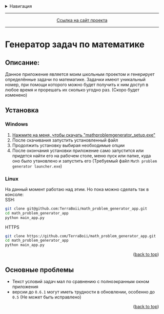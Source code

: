 <details>
<summary>Навигация</summary>

- [Генератор задач по математике](#генератор-задач-по-математике)
  - [Описание:](#описание)
  - [Установка](#установка)
    - [Windows](#windows)
    - [Linux](#linux)
  - [Основные проблемы](#основные-проблемы)

</details>

___

<p align="center"><a href="https://terraboii.github.io/math_problem_generator_app/ru/" title="Сайт проекта">Ссылка на сайт проекта</a></p>

___

# Генератор задач по математике

## Описание:

Данное приложение является моим школьным проектом и генерирует определённые задачи по математике. Задачки имеют уникальный номер, при помощи которого можно будет получить к ним доступ в любое время и прорешать их сколько угодно раз. (Скоро будет изменено)

## Установка

### Windows

1. [Нажмите на меня, чтобы скачать "mathproblemgenerator_setup.exe"](https://github.com/TerraBoii/math_problem_generator_app/raw/main/app_installer/mathproblemgenerator_setup.exe)
2. После скачивания запустить установленный файл
3. Продолжить установку выбирая необходимые опции
4. После окончания установки приложение само запустится или придется найти его на рабочем столе, меню пуск или папке, куда оно было утановлено и запустить его (Требуемый файл `Math problem generator launcher.exe`)

### Linux

На данный момент работаю над этим. Но пока можно сделать так в консоле: \
SSH:

```sh
git clone git@github.com:TerraBoii/math_problem_generator_app.git
cd math_problem_generator_app
python main_app.py
```

HTTPS

```sh
git clone https://github.com/TerraBoii/math_problem_generator_app.git
cd math_problem_generator_app
python main_app.py
```

<p align="right">(<a href="#top" title="to the top of the page">back to top</a>)</p>

## Основные проблемы

- Текст условий задач мал по сравнению с полноэкранным окном приложения
- версии до `0.6.1` могут иметь трудности в обновлении, особенно до `0.5` (Не может быть исправлено)

<p align="right">(<a href="#top" title="to the top of the page">back to top</a>)</p>